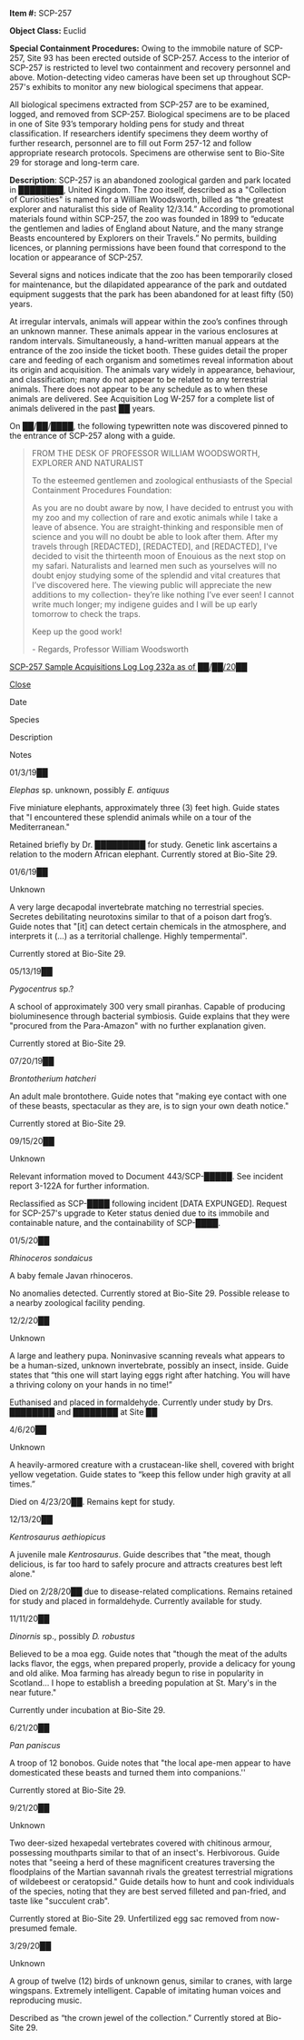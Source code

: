 **Item #:** SCP-257

**Object Class:** Euclid

**Special Containment Procedures:** Owing to the immobile nature of SCP-257, Site 93 has been erected outside of SCP-257. Access to the interior of SCP-257 is restricted to level two containment and recovery personnel and above. Motion-detecting video cameras have been set up throughout SCP-257's exhibits to monitor any new biological specimens that appear.

All biological specimens extracted from SCP-257 are to be examined, logged, and removed from SCP-257. Biological specimens are to be placed in one of Site 93’s temporary holding pens for study and threat classification. If researchers identify specimens they deem worthy of further research, personnel are to fill out Form 257-12 and follow appropriate research protocols. Specimens are otherwise sent to Bio-Site 29 for storage and long-term care.

**Description**: SCP-257 is an abandoned zoological garden and park located in ████████, United Kingdom. The zoo itself, described as a "Collection of Curiosities" is named for a William Woodsworth, billed as “the greatest explorer and naturalist this side of Reality 12/3.14.” According to promotional materials found within SCP-257, the zoo was founded in 1899 to “educate the gentlemen and ladies of England about Nature, and the many strange Beasts encountered by Explorers on their Travels.” No permits, building licences, or planning permissions have been found that correspond to the location or appearance of SCP-257.

Several signs and notices indicate that the zoo has been temporarily closed for maintenance, but the dilapidated appearance of the park and outdated equipment suggests that the park has been abandoned for at least fifty (50) years.

At irregular intervals, animals will appear within the zoo’s confines through an unknown manner. These animals appear in the various enclosures at random intervals. Simultaneously, a hand-written manual appears at the entrance of the zoo inside the ticket booth. These guides detail the proper care and feeding of each organism and sometimes reveal information about its origin and acquisition. The animals vary widely in appearance, behaviour, and classification; many do not appear to be related to any terrestrial animals. There does not appear to be any schedule as to when these animals are delivered. See Acquisition Log W-257 for a complete list of animals delivered in the past ██ years.

On ██/██/████, the following typewritten note was discovered pinned to the entrance of SCP-257 along with a guide.

> FROM THE DESK OF PROFESSOR WILLIAM WOODSWORTH, EXPLORER AND NATURALIST
> 
> To the esteemed gentlemen and zoological enthusiasts of the Special Containment Procedures Foundation:
> 
> As you are no doubt aware by now, I have decided to entrust you with my zoo and my collection of rare and exotic animals while I take a leave of absence. You are straight-thinking and responsible men of science and you will no doubt be able to look after them. After my travels through \[REDACTED\], \[REDACTED\], and \[REDACTED\], I've decided to visit the thirteenth moon of Enouious as the next stop on my safari. Naturalists and learned men such as yourselves will no doubt enjoy studying some of the splendid and vital creatures that I’ve discovered here. The viewing public will appreciate the new additions to my collection- they’re like nothing I’ve ever seen! I cannot write much longer; my indigene guides and I will be up early tomorrow to check the traps.
> 
> Keep up the good work!
> 
> \- Regards, Professor William Woodsworth

 [SCP-257 Sample Acquisitions Log Log 232a as of ██/██/20██](javascript:;) 

[Close](javascript:;)

Date

Species

Description

Notes

01/3/19██

_Elephas_ sp. unknown, possibly _E. antiquus_

Five miniature elephants, approximately three (3) feet high. Guide states that "I encountered these splendid animals while on a tour of the Mediterranean."

Retained briefly by Dr. █████████ for study. Genetic link ascertains a relation to the modern African elephant. Currently stored at Bio-Site 29.

01/6/19██

Unknown

A very large decapodal invertebrate matching no terrestrial species. Secretes debilitating neurotoxins similar to that of a poison dart frog’s. Guide notes that "\[it\] can detect certain chemicals in the atmosphere, and interprets it (…) as a territorial challenge. Highly tempermental".

Currently stored at Bio-Site 29.

05/13/19██

_Pygocentrus_ sp.?

A school of approximately 300 very small piranhas. Capable of producing bioluminesence through bacterial symbiosis. Guide explains that they were "procured from the Para-Amazon" with no further explanation given.

Currently stored at Bio-Site 29.

07/20/19██

_Brontotherium hatcheri_

An adult male brontothere. Guide notes that "making eye contact with one of these beasts, spectacular as they are, is to sign your own death notice."

Currently stored at Bio-Site 29.

09/15/20██

Unknown

Relevant information moved to Document 443/SCP-█████. See incident report 3-122A for further information.

Reclassified as SCP-████ following incident \[DATA EXPUNGED\]. Request for SCP-257's upgrade to Keter status denied due to its immobile and containable nature, and the containability of SCP-████.

01/5/20██

_Rhinoceros sondaicus_

A baby female Javan rhinoceros.

No anomalies detected. Currently stored at Bio-Site 29. Possible release to a nearby zoological facility pending.

12/2/20██

Unknown

A large and leathery pupa. Noninvasive scanning reveals what appears to be a human-sized, unknown invertebrate, possibly an insect, inside. Guide states that “this one will start laying eggs right after hatching. You will have a thriving colony on your hands in no time!”

Euthanised and placed in formaldehyde. Currently under study by Drs. ████████ and ████████ at Site ██

4/6/20██

Unknown

A heavily-armored creature with a crustacean-like shell, covered with bright yellow vegetation. Guide states to “keep this fellow under high gravity at all times.”

Died on 4/23/20██. Remains kept for study.

12/13/20██

_Kentrosaurus aethiopicus_

A juvenile male _Kentrosaurus_. Guide describes that "the meat, though delicious, is far too hard to safely procure and attracts creatures best left alone."

Died on 2/28/20██ due to disease-related complications. Remains retained for study and placed in formaldehyde. Currently available for study.

11/11/20██

_Dinornis_ sp., possibly _D. robustus_

Believed to be a moa egg. Guide notes that "though the meat of the adults lacks flavor, the eggs, when prepared properly, provide a delicacy for young and old alike. Moa farming has already begun to rise in popularity in Scotland… I hope to establish a breeding population at St. Mary's in the near future."

Currently under incubation at Bio-Site 29.

6/21/20██

_Pan paniscus_

A troop of 12 bonobos. Guide notes that "the local ape-men appear to have domesticated these beasts and turned them into companions.''

Currently stored at Bio-Site 29.

9/21/20██

Unknown

Two deer-sized hexapedal vertebrates covered with chitinous armour, possessing mouthparts similar to that of an insect's. Herbivorous. Guide notes that "seeing a herd of these magnificent creatures traversing the floodplains of the Martian savannah rivals the greatest terrestrial migrations of wildebeest or ceratopsid." Guide details how to hunt and cook individuals of the species, noting that they are best served filleted and pan-fried, and taste like "succulent crab".

Currently stored at Bio-Site 29. Unfertilized egg sac removed from now-presumed female.

3/29/20██

Unknown

A group of twelve (12) birds of unknown genus, similar to cranes, with large wingspans. Extremely intelligent. Capable of imitating human voices and reproducing music.

Described as “the crown jewel of the collection.” Currently stored at Bio-Site 29.